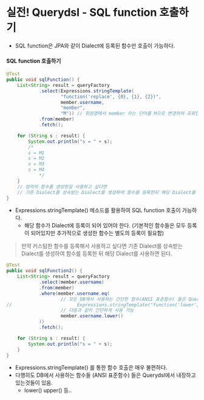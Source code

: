 # 실전! Querydsl - SQL function 호출하기
- SQL function은 JPA와 같이 Dialect에 등록된 함수만 호출이 가능하다.

#### SQL function 호출하기
```java
@Test
public void sqlFunction() {
    List<String> result = queryFactory
            .select(Expressions.stringTemplate(
                    "function('replace', {0}, {1}, {2})",
                    member.username,
                    "member",
                    "M")) // 회원명에서 member 라는 단어를 M으로 변경하여 조회한다.
            .from(member)
            .fetch();

    for (String s : result) {
        System.out.println("s = " + s);
        /*
        s = M1
        s = M2
        s = M3
        s = M4
            */
    }
    // 임의의 함수를 생성한걸 사용하고 싶다면
    // 기존 Dialect를 상속받는 Dialect를 생성하여 함수를 등록한뒤 해당 Dialect를 사용하면 된다.
}
```

- Expressions.stringTemplate() 메소드를 활용하여 SQL function 호출이 가능하다.
    - 해당 함수가 Dialect에 등록이 되어 있어야 한다. (기본적인 함수들은 모두 등록이 되어있지만 추가적으로 생성한 함수는 별도의 등록이 필요함)

>  만약 커스텀한 함수를 등록해서 사용하고 싶다면 기존 Dialect를 상속받는 Dialect를 생성하여 함수를 등록한 뒤 해당 Dialect를 사용하면 된다.

```java
@Test
public void sqlFunction2() {
    List<String> result = queryFactory
            .select(member.username)
            .from(member)
            .where(member.username.eq(
                    // 모든 DB에서 사용하는 간단한 함수(ANSI 표준함수) 들은 Querydsl에서 내장하고 있다.
//                        Expressions.stringTemplate("function('lower', {0})", member.username)
                    // 다음과 같이 간단하게 사용 가능
                    member.username.lower()
            ))
            .fetch();

    for (String s : result) {
        System.out.println("s = " + s);
    }
}
```
- Expressions.stringTemplate() 를 통한 함수 호출은 매우 불편하다.
- 다행히도 DB에서 사용하는 함수들 (ANSI 표준함수) 들은 Querydsl에서 내장하고 있는것들이 있음.
    - lower() upper() 등..
